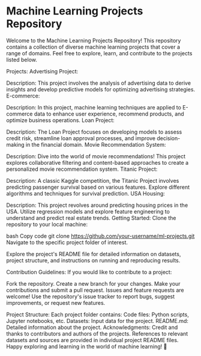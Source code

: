 # Machine Learning Projects Repository
Welcome to the Machine Learning Projects Repository! This repository contains a collection of diverse machine learning projects that cover a range of domains. Feel free to explore, learn, and contribute to the projects listed below.

Projects:
Advertising Project:

Description: This project involves the analysis of advertising data to derive insights and develop predictive models for optimizing advertising strategies.
E-commerce:

Description: In this project, machine learning techniques are applied to E-commerce data to enhance user experience, recommend products, and optimize business operations.
Loan Project:

Description: The Loan Project focuses on developing models to assess credit risk, streamline loan approval processes, and improve decision-making in the financial domain.
Movie Recommendation System:

Description: Dive into the world of movie recommendations! This project explores collaborative filtering and content-based approaches to create a personalized movie recommendation system.
Titanic Project:

Description: A classic Kaggle competition, the Titanic Project involves predicting passenger survival based on various features. Explore different algorithms and techniques for survival prediction.
USA Housing:

Description: This project revolves around predicting housing prices in the USA. Utilize regression models and explore feature engineering to understand and predict real estate trends.
Getting Started:
Clone the repository to your local machine:

bash
Copy code
git clone https://github.com/your-username/ml-projects.git
Navigate to the specific project folder of interest.

Explore the project's README file for detailed information on datasets, project structure, and instructions on running and reproducing results.

Contribution Guidelines:
If you would like to contribute to a project:

Fork the repository.
Create a new branch for your changes.
Make your contributions and submit a pull request.
Issues and feature requests are welcome! Use the repository's issue tracker to report bugs, suggest improvements, or request new features.

Project Structure:
Each project folder contains:
Code files: Python scripts, Jupyter notebooks, etc.
Datasets: Input data for the project.
README.md: Detailed information about the project.
Acknowledgments:
Credit and thanks to contributors and authors of the projects.
References to relevant datasets and sources are provided in individual project README files.
Happy exploring and learning in the world of machine learning! 🚀
